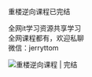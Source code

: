 重楼逆向课程已完结

全网it学习资源共享学习<br>全网课程都有，欢迎私聊<br>微信：jerryttom<br>

<img decoding="async" src="https://leepoo.top/img/1671370310381.png" alt="重楼逆向课程  | 完结">